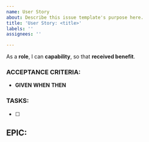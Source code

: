 ```yaml
---
name: User Story
about: Describe this issue template's purpose here.
title: 'User Story: <title>'
labels: ''
assignees: ''

---
```


As a **role**, I can **capability**, so that **received benefit**.

### ACCEPTANCE CRITERIA:
- **GIVEN**
**WHEN**
**THEN**

### TASKS:
- [ ]

## EPIC: #

